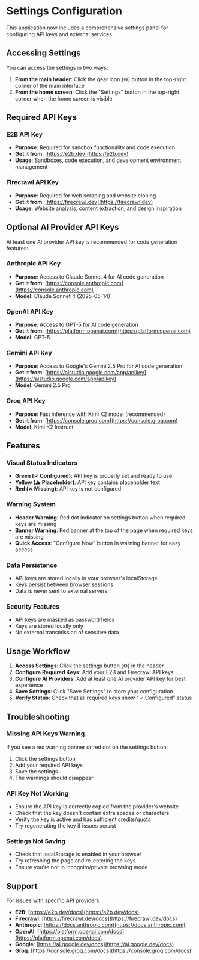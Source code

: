 # Settings Configuration

This application now includes a comprehensive settings panel for configuring API keys and external services.

## Accessing Settings

You can access the settings in two ways:

1. **From the main header**: Click the gear icon (⚙️) button in the top-right corner of the main interface
2. **From the home screen**: Click the "Settings" button in the top-right corner when the home screen is visible

## Required API Keys

### E2B API Key
- **Purpose**: Required for sandbox functionality and code execution
- **Get it from**: [https://e2b.dev](https://e2b.dev)
- **Usage**: Sandboxes, code execution, and development environment management

### Firecrawl API Key
- **Purpose**: Required for web scraping and website cloning
- **Get it from**: [https://firecrawl.dev](https://firecrawl.dev)
- **Usage**: Website analysis, content extraction, and design inspiration

## Optional AI Provider API Keys

At least one AI provider API key is recommended for code generation features:

### Anthropic API Key
- **Purpose**: Access to Claude Sonnet 4 for AI code generation
- **Get it from**: [https://console.anthropic.com](https://console.anthropic.com)
- **Model**: Claude Sonnet 4 (2025-05-14)

### OpenAI API Key
- **Purpose**: Access to GPT-5 for AI code generation
- **Get it from**: [https://platform.openai.com](https://platform.openai.com)
- **Model**: GPT-5

### Gemini API Key
- **Purpose**: Access to Google's Gemini 2.5 Pro for AI code generation
- **Get it from**: [https://aistudio.google.com/app/apikey](https://aistudio.google.com/app/apikey)
- **Model**: Gemini 2.5 Pro

### Groq API Key
- **Purpose**: Fast inference with Kimi K2 model (recommended)
- **Get it from**: [https://console.groq.com](https://console.groq.com)
- **Model**: Kimi K2 Instruct

## Features

### Visual Status Indicators
- **Green (✓ Configured)**: API key is properly set and ready to use
- **Yellow (⚠ Placeholder)**: API key contains placeholder text
- **Red (✗ Missing)**: API key is not configured

### Warning System
- **Header Warning**: Red dot indicator on settings button when required keys are missing
- **Banner Warning**: Red banner at the top of the page when required keys are missing
- **Quick Access**: "Configure Now" button in warning banner for easy access

### Data Persistence
- API keys are stored locally in your browser's localStorage
- Keys persist between browser sessions
- Data is never sent to external servers

### Security Features
- API keys are masked as password fields
- Keys are stored locally only
- No external transmission of sensitive data

## Usage Workflow

1. **Access Settings**: Click the settings button (⚙️) in the header
2. **Configure Required Keys**: Add your E2B and Firecrawl API keys
3. **Configure AI Providers**: Add at least one AI provider API key for best experience
4. **Save Settings**: Click "Save Settings" to store your configuration
5. **Verify Status**: Check that all required keys show "✓ Configured" status

## Troubleshooting

### Missing API Keys Warning
If you see a red warning banner or red dot on the settings button:
1. Click the settings button
2. Add your required API keys
3. Save the settings
4. The warnings should disappear

### API Key Not Working
- Ensure the API key is correctly copied from the provider's website
- Check that the key doesn't contain extra spaces or characters
- Verify the key is active and has sufficient credits/quota
- Try regenerating the key if issues persist

### Settings Not Saving
- Check that localStorage is enabled in your browser
- Try refreshing the page and re-entering the keys
- Ensure you're not in incognito/private browsing mode

## Support

For issues with specific API providers:
- **E2B**: [https://e2b.dev/docs](https://e2b.dev/docs)
- **Firecrawl**: [https://firecrawl.dev/docs](https://firecrawl.dev/docs)
- **Anthropic**: [https://docs.anthropic.com](https://docs.anthropic.com)
- **OpenAI**: [https://platform.openai.com/docs](https://platform.openai.com/docs)
- **Google**: [https://ai.google.dev/docs](https://ai.google.dev/docs)
- **Groq**: [https://console.groq.com/docs](https://console.groq.com/docs)